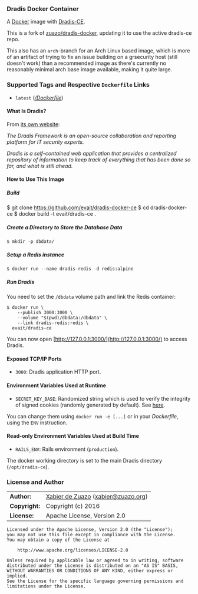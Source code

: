 ### Dradis Docker Container

A [Docker](https://www.docker.com/) image with [Dradis-CE](http://dradisframework.org/).

This is a fork of [zuazo/dradis-docker](https://github.com/zuazo/dradis-docker), updating it to use the active dradis-ce repo.

This also has an `arch`-branch for an Arch Linux based image, which is more of an artifact of trying to fix an issue building on a grsecurity host (still doesn't work) than a recommended image as there's currently no reasonably minimal arch base image available, making it quite large.

### Supported Tags and Respective `Dockerfile` Links

* `latest` ([*/Dockerfile*](https://github.com/zuazo/dradis-docker/tree/master/Dockerfile))

#### What Is Dradis?

From [its own website](http://dradisframework.org/):

*The Dradis Framework is an open-source collaboration and reporting platform for IT security experts.*

*Dradis is a self-contained web application that provides a centralized repository of information to keep track of everything that has been done so far, and what is still ahead.*

#### How to Use This Image

##### Build

$ git clone https://github.com/evait/dradis-docker-ce
$ cd dradis-docker-ce
$ docker build -t evait/dradis-ce .

##### Create a Directory to Store the Database Data

    $ mkdir -p dbdata/

##### Setup a Redis instance

    $ docker run --name dradis-redis -d redis:alpine

##### Run Dradis

You need to set the `/dbdata` volume path and link the Redis container:

    $ docker run \
        --publish 3000:3000 \
        --volume "$(pwd)/dbdata:/dbdata" \
        --link dradis-redis:redis \
      evait/dradis-ce

You can now open [http://127.0.0.1:3000/](http://127.0.0.1:3000/) to access Dradis.

#### Exposed TCP/IP Ports

* `3000`: Dradis application HTTP port.

#### Environment Variables Used at Runtime

* `SECRET_KEY_BASE`: Randomized string which is used to verify the integrity of signed cookies (randomly generated by default). See [here](http://edgeguides.rubyonrails.org/upgrading_ruby_on_rails.html#config-secrets-yml).

You can change them using `docker run -e [...]` or in your *Dockerfile*, using the `ENV` instruction.

#### Read-only Environment Variables Used at Build Time

* `RAILS_ENV`: Rails environment (`production`).

The docker working directory is set to the main Dradis directory (`/opt/dradis-ce`).

### License and Author

|                      |                                          |
|:---------------------|:-----------------------------------------|
| **Author:**          | [Xabier de Zuazo](https://github.com/zuazo) (xabier@zuazo.org)
| **Copyright:**       | Copyright (c) 2016
| **License:**         | Apache License, Version 2.0

```
Licensed under the Apache License, Version 2.0 (the "License");
you may not use this file except in compliance with the License.
You may obtain a copy of the License at

    http://www.apache.org/licenses/LICENSE-2.0

Unless required by applicable law or agreed to in writing, software
distributed under the License is distributed on an "AS IS" BASIS,
WITHOUT WARRANTIES OR CONDITIONS OF ANY KIND, either express or implied.
See the License for the specific language governing permissions and
limitations under the License.
```
